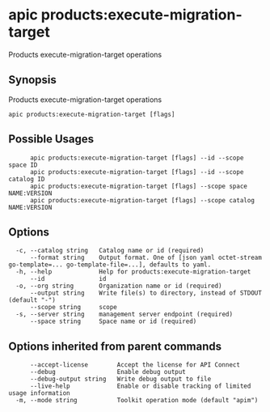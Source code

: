 # apic products:execute-migration-target

Products execute-migration-target operations

## Synopsis

Products execute-migration-target operations

```
apic products:execute-migration-target [flags]
```

## Possible Usages

```
      apic products:execute-migration-target [flags] --id --scope space ID
      apic products:execute-migration-target [flags] --id --scope catalog ID
      apic products:execute-migration-target [flags] --scope space NAME:VERSION
      apic products:execute-migration-target [flags] --scope catalog NAME:VERSION
```

## Options

```
  -c, --catalog string   Catalog name or id (required)
      --format string    Output format. One of [json yaml octet-stream go-template=... go-template-file=...], defaults to yaml.
  -h, --help             Help for products:execute-migration-target
      --id               id
  -o, --org string       Organization name or id (required)
      --output string    Write file(s) to directory, instead of STDOUT (default "-")
      --scope string     scope
  -s, --server string    management server endpoint (required)
      --space string     Space name or id (required)
```

## Options inherited from parent commands

```
      --accept-license        Accept the license for API Connect
      --debug                 Enable debug output
      --debug-output string   Write debug output to file
      --live-help             Enable or disable tracking of limited usage information
  -m, --mode string           Toolkit operation mode (default "apim")
```
